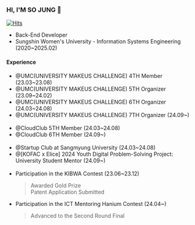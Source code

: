 ### HI, I'M SO JUNG 👋
[![Hits](https://hits.seeyoufarm.com/api/count/incr/badge.svg?url=https%3A%2F%2Fgithub.com%2Fxxoznge&count_bg=%2379C83D&title_bg=%23555555&icon=&icon_color=%23E7E7E7&title=hits&edge_flat=false)](https://hits.seeyoufarm.com)
- Back-End Developer
- Sungshin Women's University - Information Systems Engineering (2020~2025.02)

#### Experience
- @UMC(UNIVERSITY MAKEUS CHALLENGE) 4TH Member (23.03~23.08)
- @UMC(UNIVERSITY MAKEUS CHALLENGE) 5TH Organizer (23.09~24.02)
- @UMC(UNIVERSITY MAKEUS CHALLENGE) 6TH Organizer (24.03~24.08)
- @UMC(UNIVERSITY MAKEUS CHALLENGE) 7TH Organizer (24.09~)
<br/><br/>
- @CloudClub 5TH Member (24.03~24.08)
- @CloudClub 6TH Member (24.09~)
<br/><br/>
- @Startup Club at Sangmyung University (24.03~24.08)
- @[KOFAC x Elice] 2024 Youth Digital Problem-Solving Project: University Student Mentor (24.09~)
<br/><br/>
- Participation in the KIBWA Contest (23.06~23.12)
  > Awarded Gold Prize<br/>
  > Patent Application Submitted
- Participation in the ICT Mentoring Hanium Contest (24.04~)
  > Advanced to the Second Round Final
